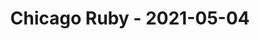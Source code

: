 ---
layout: post
title: Chicago Ruby - 2021-05-04
datetime: '2021-05-04T19:00:00-04:00'
name: Chicago Ruby
external_url: https://www.meetup.com/ChicagoRuby/events/pjfxvrycchbgb/
online_event: false
year_month: 2021-05
---